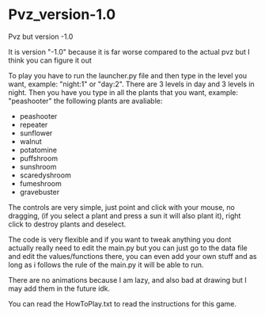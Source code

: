# Pvz_version-1.0
Pvz but version -1.0

It is version "-1.0" because it is far worse compared to the actual pvz but I think you can figure it out

To play you have to run the launcher.py file and then type in the level you want, example: "night:1" or "day:2". There are 3 levels in day and 3 levels in night. Then you have you type in all the plants that you want, example: "peashooter" the following plants are avaliable:

- peashooter
- repeater
- sunflower
- walnut
- potatomine
- puffshroom
- sunshroom
- scaredyshroom
- fumeshroom
- gravebuster

The controls are very simple, just point and click with your mouse, no dragging, (if you select a plant and press a sun it will also plant it), right click to destroy plants and deselect. 

The code is very flexible and if you want to tweak anything you dont actually really need to edit the main.py but you can just go to the data file and edit the values/functions there, you can even add your own stuff and as long as i follows the rule of the main.py it will be able to run.

There are no animations because I am lazy, and also bad at drawing but I may add them in the future idk.

You can read the HowToPlay.txt to read the instructions for this game.
